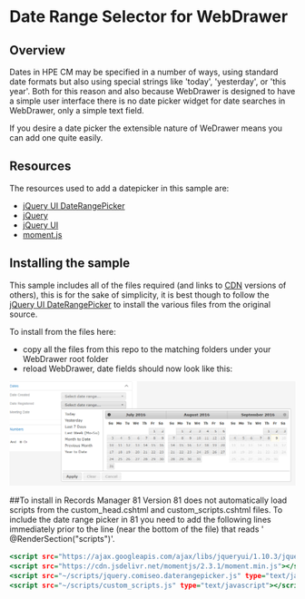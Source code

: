 # Date Range Selector for WebDrawer

## Overview
Dates in HPE CM may be specified in a number of ways, using standard date formats but also using special strings like 'today', 'yesterday', or 'this year'.  Both for this reason and also because WebDrawer is designed to have a simple user interface there is no date picker widget for date searches in WebDrawer, only a simple text field.

If you desire a date picker the extensible nature of WeDrawer means you can add one quite easily.

## Resources
The resources used to add a datepicker in this sample are:
 * [jQuery UI DateRangePicker](https://tamble.github.io/jquery-ui-daterangepicker/)
 * [jQuery](http://jquery.com/)
 * [jQuery UI](http://jqueryui.com/)
 * [moment.js](http://momentjs.com/)

## Installing the sample
This sample includes all of the files required (and links to [CDN](https://en.wikipedia.org/wiki/Content_delivery_network) versions of others), this is for the sake of simplicity, it is best though to follow the [jQuery UI DateRangePicker](https://tamble.github.io/jquery-ui-daterangepicker/) to install the various files from the original source.

To install from the files here:
  * copy all the files from this repo to the matching folders under your WebDrawer root folder
  * reload WebDrawer, date fields should now look like this:

 ![image 2](date_range_picker.PNG)
 
 ##To install in Records Manager 81
 Version 81 does not automatically load scripts from the custom_head.cshtml and custom_scripts.cshtml files.  To include the date range picker in 81 you need to add the following lines immediately prior to the line (near the bottom of the file) that reads ' @RenderSection("scripts")'.
 
 ```.html
<script src="https://ajax.googleapis.com/ajax/libs/jqueryui/1.10.3/jquery-ui.js"></script>
<script src="https://cdn.jsdelivr.net/momentjs/2.3.1/moment.min.js"></script>
<script src="~/scripts/jquery.comiseo.daterangepicker.js" type="text/javascript"></script>
<script src="~/scripts/custom_scripts.js" type="text/javascript"></script>
 ```